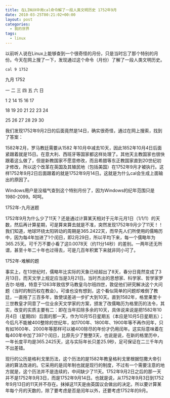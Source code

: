 ```yaml
---
title: 在LINUX中用cal命令解了一段人类文明历史 1752年9月
date: 2010-03-25T00:21:02+00:00
layout: post
categories:
  - 我的世界
tags:
  - linux
---
```

以前听人说在Linux上能够查到一个很奇怪的月份，只是当时忘了那个特别的月份。今天在网上搜了一下，发现通过这个命令（月份）了解了一段人类文明历史。
```
cal 9 1752
```

九月 1752

一 二 三 四 五 六 日

1 2 14 15 16 17

18 19 20 21 22 23 24

25 26 27 28 29 30
<!--more-->
我们发现1752年9月2日的后面竟然是14日，确实很奇怪，通过在网上搜索，找到了答案：

1582年2月，罗马教廷需要从1582 年10月中减去10天，因此1852年10月4日后面紧跟着就是15日。在意大利、西班牙等国家都这样处理了。其他天主教国家也很快跟着这么做了，但是新教国家不愿意修改，而且希腊等东正教国家直到20世纪初才修改，所以这个改革在英国及其殖民地（包括美国）在1752年9月才被执行。这样1752年9月2日后面跟着的就是1752年9月14日。这就是为什么cal会生成上面输出的原因了。

Windows用户是没福气查到这个特别月份了，因为Windows的纪年范围只是1980-2099。呵呵。

1752年-九月迷题

1752年9月为什么少了11天？还是通过计算某天相对于元年元月1日（1/1/1）的天数，然后再计算星期，可是算来算去就是不准，突然发现1752年9月少了11天！！ 我们知道，地球环绕太阳转动的周期是365.2422天，而早先人们所使用的儒略历中，因为每4年加进了1个闰日，即2月29日，所以平均下来，每一个儒略年为365.25天。可千万不要小看了这0.0078天（约11分14秒）的差别。一两年还无所谓，甚至十年二十年也过得去，可是几百年积累下来就非同小可了。

1752年-难解的题

事实上，在13世纪时，儒略年比实际的天象已经超出了8天，春分日竟然变成了3月13日，而天文学上规定应当是3月21日。当时杰出的思想家、科学家、哲学家罗吉尔·培根，特意于1263年致信罗马教皇乌尔班四世，敦促他们研究解决这个大问题（当时的制历权在教会）。可谁也没有想到，这个看似简单的问题却难倒了教廷，一直拖了三百多年，致使误差进一步扩大到10天。直到1582年，格里果里十三世教皇才同意了一位业余天文学家的方案，颁发了改儒略历为格里历的法令，其实，改变的实质主要有二：即在当年扣除多余的10天，具体说来说是把1582年10月4日（星期四）后面的那一天，作为10月15日星期五（本应是10月5日星期五）；今后凡不能被400整除的世纪年，如1700年、1800年、1900年等不再作闰年，只有如1600年、2000年等那样可以被400除尽的年份才仍用闰年。这实际意味着在每400年中加了397个闰日，比原先少了整整3天，也说是说，在新的格里历中，一年长度平均是365.2425天，这与实际年长只差25.9秒，足可保证在二三千年内不出差错。

现行的公历是格利戈里历法，这个历法的是1582年教皇格利戈里根据恺撒大帝引进的算法改进的。它采用的是闰年制也就是现行的制度，不过有一个需要注意的地方就是，这个历法并不是连续的，中间缺少了11天。1752年9月2日之后的那一天并不是1752年9月3日，而是1752年9月14日。也就是说，从1752年9月3日到1752年9月13日的11天并不存在。抹掉这11天是由英国议会做出的决定。所以要计算某年每个月的天数的，除了要考虑是否是闰年以外，还要考虑1752年的9月。